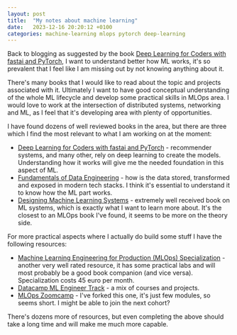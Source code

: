 ```yaml
---
layout: post
title:  "My notes about machine learning"
date:   2023-12-16 20:20:12 +0100
categories: machine-learning mlops pytorch deep-learning
---
```


Back to blogging as suggested by the book [Deep Learning for Coders with fastai and PyTorch](https://www.oreilly.com/library/view/deep-learning-for/9781492045519/), I want to understand better how ML works, it's so prevalent that I feel like I am missing out by not knowing anything about it.

There's many books that I would like to read about the topic and projects associated with it. Ultimately I want to have good conceptual understanding of the whole ML lifecycle and develop some practical skills in MLOps area.
I would love to work at the intersection of distributed systems, networking and ML, as I feel that it's developing area with plenty of opportunities.

I have found dozens of well reviewed books in the area, but there are three which I find the most relevant to what I am working on at the moment:
- [Deep Learning for Coders with fastai and PyTorch](https://www.oreilly.com/library/view/deep-learning-for/9781492045519/) - recommender systems, and many other, rely on deep learning to create the models. Understanding how it works will give me the needed foundation in this aspect of ML.
- [Fundamentals of Data Engineering](https://www.oreilly.com/library/view/fundamentals-of-data/9781098108298/) - how is the data stored, transformed and exposed in modern tech stacks. I think it's essential to understand it to know how the ML part works.
- [Designing Machine Learning Systems](https://learning.oreilly.com/library/view/designing-machine-learning/9781098107956) - extremely well received book on ML systems, which is exactly what I want to learn more about.
It's the closest to an MLOps book I've found, it seems to be more on the theory side.

For more practical aspects where I actually do build some stuff I have the following resources:
- [Machine Learning Engineering for Production (MLOps) Specialization](https://www.coursera.org/specializations/machine-learning-engineering-for-production-mlops) - another very well rated resource, it has some practical labs and will most probably be a good book companion (and vice versa). Specialization costs 45 euro per month.
- [Datacamp ML Engineer Track](https://app.datacamp.com/learn/career-tracks/machine-learning-engineer) - a mix of courses and projects.
- [MLOps Zoomcamp](https://github.com/pomyslowynick/mlops-zoomcamp) - I've forked this one, it's just few modules, so seems short. I might be able to join the next cohort?

There's dozens more of resources, but even completing the above should take a long time and will make me much more capable.


